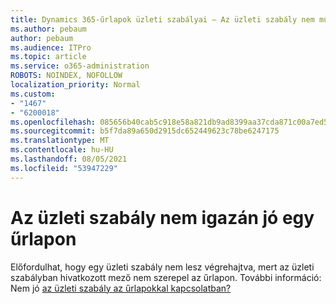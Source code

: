 ```yaml
---
title: Dynamics 365-űrlapok üzleti szabályai – Az üzleti szabály nem működik egy űrlapon
ms.author: pebaum
author: pebaum
ms.audience: ITPro
ms.topic: article
ms.service: o365-administration
ROBOTS: NOINDEX, NOFOLLOW
localization_priority: Normal
ms.custom:
- "1467"
- "6200018"
ms.openlocfilehash: 085656b40cab5c918e58a821db9ad8399aa37cda871c00a7ed51411c4b733576
ms.sourcegitcommit: b5f7da89a650d2915dc652449623c78be6247175
ms.translationtype: MT
ms.contentlocale: hu-HU
ms.lasthandoff: 08/05/2021
ms.locfileid: "53947229"
---
```

# <a name="business-rule-not-firing-for-a-form"></a>Az üzleti szabály nem igazán jó egy űrlapon

Előfordulhat, hogy egy üzleti szabály nem lesz végrehajtva, mert az üzleti szabályban hivatkozott mező nem szerepel az űrlapon. További információ: Nem jó [az üzleti szabály az űrlapokkal kapcsolatban?](https://docs.microsoft.com/powerapps/maker/model-driven-apps/create-business-rules-recommendations-apply-logic-form#is-your-business-rule-not-firing-for-a-form)
